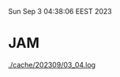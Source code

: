 Sun Sep  3 04:38:06 EEST 2023
# JAM
<a href='./cache/202309/03_04.log'>./cache/202309/03_04.log</a>
